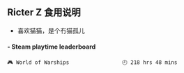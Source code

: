 ## Ricter Z 食用说明
- 喜欢猫猫，是个冇猫孤儿

<!-- steam-box start -->
#### - Steam playtime leaderboard
```text
🎮 World of Warships                 🕘 218 hrs 48 mins
```
<!-- Powered by https://github.com/YouEclipse/steam-box . -->
<!-- steam-box end -->
